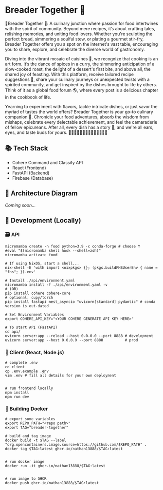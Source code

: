 # Breader Together 🍞

🍴Breader Together 🍞: A culinary junction where passion for food intertwines with the spirit of community. Beyond mere recipes, it’s about crafting tales, relishing memories, and uniting food lovers. Whether you're sculpting the perfect bread, simmering a soulful stew, or plating a gourmet stir-fry, Breader Together offers you a spot on the internet's vast table, encouraging you to share, explore, and celebrate the diverse world of gastronomy.

Diving into the vibrant mosaic of cuisines 🥘, we recognize that cooking is an art form. It’s the dance of spices in a curry, the simmering anticipation of a slow-cooked roast, the delight of a dessert's first bite, and above all, the shared joy of feasting. With this platform, receive tailored recipe suggestions 📜, share your culinary journeys or unexpected twists with a spirited community, and get inspired by the dishes brought to life by others. Think of it as a global food forum 🌎, where every post is a delicious chapter in the cookbook of life.

Yearning to experiment with flavors, tackle intricate dishes, or just savor the myriad of tastes the world offers? Breader Together is your go-to culinary companion 🍲. Chronicle your food adventures, absorb the wisdom from mishaps, celebrate every delectable achievement, and feel the camaraderie of fellow epicureans. After all, every dish has a story 📖, and we're all ears, eyes, and taste buds for yours. 🍱🥗🍜🍝🍲🥘🍛🍔🍕🍖🍗🍳🍤🍣

## 📚 Tech Stack
- Cohere Command and Classify API
- React (Frontend)
- FastAPI (Backend)
- Firebase (Database)

## 🧱 Architecture Diagram
*Coming soon*...

## 🔧 Development (Locally)

### 🗃️ API
```
micromamba create -n food python=3.9 -c conda-forge # choose Y
#eval "$(micromamba shell hook --shell=zsh)"
micromamba activate food

# If using NixOS, start a shell...
nix-shell -E 'with import <nixpkgs> {}; (pkgs.buildFHSUserEnv { name = "fhs"; }).env'

# Install ./api/environment.yaml
micromamba install -f ./api/environment.yaml -v
# (OR)
pip install cohere cohere-core
# optional: cupy/torch
pip install fastapi nest_asyncio "uvicorn[standard] pydantic" # conda version is out-dated

# Set Environment Variables
export COHERE_API_KEY="<YOUR COHERE GENERATE API KEY HERE>"

# To start API (FastAPI)
cd api/
uvicorn server:app --reload --host 0.0.0.0 --port 8888 # development
uvicorn server:app --host 0.0.0.0 --port 8888          # prod
```

### 🌇 Client (React, Node.js)
```
# complete .env
cd client
cp .env.example .env
vim .env # fill all details for your own deployment


# run frontend locally
npm install
npm run dev
```

### 🐳 Building Docker
```
# export some variables
export REPO_PATH="<repo path>"
export TAG="breader-together"

# build and tag image
docker build -t $TAG --label "org.opencontainers.image.source=https://github.com/$REPO_PATH" .
docker tag $TAG:latest ghcr.io/nathan13888/$TAG:latest


# run docker image
docker run -it ghcr.io/nathan13888/$TAG:latest


# run image to GHCR
docker push ghcr.io/nathan13888/$TAG:latest
```




